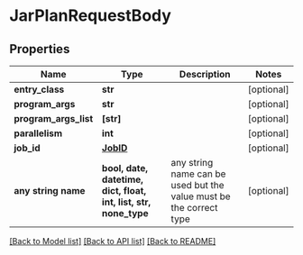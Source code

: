 # JarPlanRequestBody


## Properties
Name | Type | Description | Notes
------------ | ------------- | ------------- | -------------
**entry_class** | **str** |  | [optional] 
**program_args** | **str** |  | [optional] 
**program_args_list** | **[str]** |  | [optional] 
**parallelism** | **int** |  | [optional] 
**job_id** | [**JobID**](JobID.md) |  | [optional] 
**any string name** | **bool, date, datetime, dict, float, int, list, str, none_type** | any string name can be used but the value must be the correct type | [optional]

[[Back to Model list]](../README.md#documentation-for-models) [[Back to API list]](../README.md#documentation-for-api-endpoints) [[Back to README]](../README.md)


